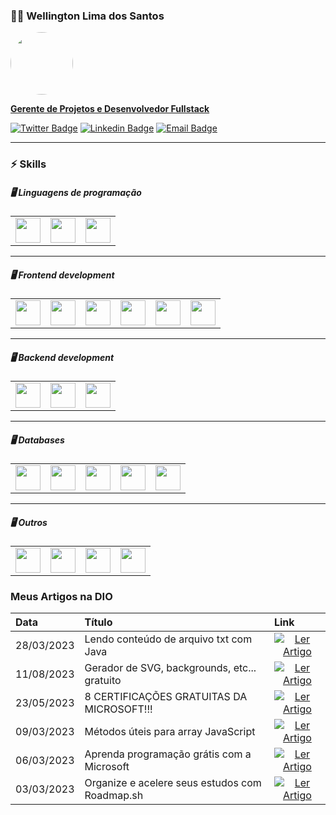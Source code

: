 ### :technologist: Wellington Lima dos Santos
<a href="https://github.com/wellington-lima">
 <img style="border-radius: 50%;" src="https://avatars.githubusercontent.com/u/11821851?v=4" width="100px;" alt=""/>
 <br />

 <p><b>Gerente de Projetos e Desenvolvedor Fullstack</b></sub></a></p>

[![Twitter Badge](https://img.shields.io/badge/-@Welling52805950-1ca0f1?style=flat-square&labelColor=1ca0f1&logo=twitter&logoColor=white&link=https://twitter.com/Welling52805950)](https://twitter.com/Welling52805950) [![Linkedin Badge](https://img.shields.io/badge/-Wellington-blue?style=flat-square&logo=Linkedin&logoColor=white&link=https://www.linkedin.com/in/wellington-lima-dos-santos-13343143/)](https://www.linkedin.com/in/wellington-lima-dos-santos-13343143/) 
[![Email Badge](https://img.shields.io/badge/-wellington@sophysistemas.com-c14438?style=flat-square&logo=Gmail&color=11ab3a&logoColor=white&link=mailto:wellington@sophysistemas.com)](mailto:wellington@sophysistemas.com)


<hr>

### ⚡ Skills
##### :desktop_computer: Linguagens de programação
<table>
 <tr>
  <td><img src="https://cdn.jsdelivr.net/gh/devicons/devicon/icons/java/java-original-wordmark.svg" width="40" height="40"/></td>
  <td><img src="https://cdn.jsdelivr.net/gh/devicons/devicon/icons/php/php-original.svg" width="40" height="40" /></td>
  <td><img src="https://cdn.jsdelivr.net/gh/devicons/devicon/icons/javascript/javascript-original.svg" width="40" height="40" /></td>
 </tr>
</table>

<hr>

##### :desktop_computer: Frontend development
<table>
 <tr>
  <td><img src="https://cdn.jsdelivr.net/gh/devicons/devicon/icons/react/react-original-wordmark.svg" width="40" height="40"/></td>
  <td><img src="https://cdn.jsdelivr.net/gh/devicons/devicon/icons/nextjs/nextjs-original.svg" width="40" height="40"/></td>
  <td><img src="https://cdn.jsdelivr.net/gh/devicons/devicon/icons/html5/html5-plain-wordmark.svg" width="40" height="40"/></td>
  <td><img src="https://cdn.jsdelivr.net/gh/devicons/devicon/icons/css3/css3-original.svg" width="40" height="40"/></td>
  <td><img src="https://cdn.jsdelivr.net/gh/devicons/devicon/icons/tailwindcss/tailwindcss-original-wordmark.svg" width="40" height="40"/></td>
  <td><img src="https://cdn.jsdelivr.net/gh/devicons/devicon/icons/bootstrap/bootstrap-original-wordmark.svg" width="40" height="40"/></td>
 </tr>
</table>

<hr>

##### :desktop_computer: Backend development
<table>
 <tr>
  <td><img src="https://cdn.jsdelivr.net/gh/devicons/devicon/icons/nodejs/nodejs-original-wordmark.svg" width="40" height="40"/></td>
  <td><img src="https://cdn.jsdelivr.net/gh/devicons/devicon/icons/spring/spring-original-wordmark.svg" width="40" height="40"/></td>
  <td><img src="https://cdn.jsdelivr.net/gh/devicons/devicon/icons/express/express-original-wordmark.svg" width="40" height="40"/></td>
 </tr>
</table>

<hr>

##### :desktop_computer: Databases
<table>
 <tr>
  <td><img src="https://cdn.jsdelivr.net/gh/devicons/devicon/icons/mysql/mysql-original.svg" width="40" height="40"/></td>
  <td><img src="https://cdn.jsdelivr.net/gh/devicons/devicon/icons/postgresql/postgresql-original.svg" width="40" height="40"/></td>
  <td><img src="https://cdn.jsdelivr.net/gh/devicons/devicon/icons/microsoftsqlserver/microsoftsqlserver-plain.svg" width="40" height="40"/></td>
  <td><img src="https://cdn.jsdelivr.net/gh/devicons/devicon/icons/oracle/oracle-original.svg" width="40" height="40"/></td>
  <td><img src="https://cdn.jsdelivr.net/gh/devicons/devicon/icons/mongodb/mongodb-original.svg" width="40" height="40"/></td>
 </tr>
</table>

<hr>

##### :desktop_computer: Outros
<table>
 <tr>
  <td><img src="https://cdn.jsdelivr.net/gh/devicons/devicon/icons/linux/linux-original.svg" width="40" height="40"/></td>
  <td><img src="https://cdn.jsdelivr.net/gh/devicons/devicon/icons/git/git-original-wordmark.svg" width="40" height="40"/></td>
  <td><img src="https://cdn.jsdelivr.net/gh/devicons/devicon/icons/github/github-original-wordmark.svg" width="40" height="40"/></td>
  <td><img src="https://cdn.jsdelivr.net/gh/devicons/devicon/icons/gitlab/gitlab-original-wordmark.svg" width="40" height="40"/></td>
 </tr>
</table>

### Meus Artigos na DIO
<table>
  <thead>
    <tr align="left">
      <th>Data</th>
      <th>Título</th>
      <th>Link</th>
    </tr>
  </thead>
  <tbody align="left">
    <tr>
      <td>28/03/2023</td>
      <td>Lendo conteúdo de arquivo txt com Java</td>
      <td align="center">
        <a href="https://web.dio.me/articles/lendo-conteudo-de-arquivo-txt-com-java?back=%2Farticles&page=1&order=oldest">
           <img align="center" alt="Ler Artigo" src="https://img.shields.io/badge/Ler%20Artigo-30A3DC?style=for-the-badge">
        </a>
      </td>
    </tr>
    <tr>
      <td>11/08/2023</td>
      <td>Gerador de SVG, backgrounds, etc... gratuito</td>
      <td align="center">
        <a href="https://web.dio.me/articles/gerador-de-svg-backgrounds-etc-gratuito?back=%2Farticles&page=1&order=oldest">
           <img align="center" alt="Ler Artigo" src="https://img.shields.io/badge/Ler%20Artigo-E94D5F?style=for-the-badge">
        </a>
      </td>
    </tr>
    <tr>
      <td>23/05/2023</td>
      <td>8 CERTIFICAÇÕES GRATUITAS DA MICROSOFT!!!</td>
      <td align="center">
        <a href="https://web.dio.me/articles/8-certificacoes-gratuitas-da-microsoft?back=%2Farticles&page=1&order=oldest">
           <img align="center" alt="Ler Artigo" src="https://img.shields.io/badge/Ler%20Artigo-30A3DC?style=for-the-badge">
        </a>
      </td>    
    </tr>
    <tr>
      <td>09/03/2023</td>
      <td>Métodos úteis para array JavaScript</td>
      <td align="center">
        <a href="https://web.dio.me/articles/metodos-uteis-para-array-javascript?back=%2Farticles&page=1&order=oldest">
           <img align="center" alt="Ler Artigo" src="https://img.shields.io/badge/Ler%20Artigo-E94D5F?style=for-the-badge">
        </a>
      </td>    
    </tr>
    <tr>
      <td>06/03/2023</td>
      <td>Aprenda programação grátis com a Microsoft</td>
      <td align="center">
        <a href="https://web.dio.me/articles/aprenda-programacao-gratis-com-microsoft?back=%2Farticles&page=1&order=oldest">
           <img align="center" alt="Ler Artigo" src="https://img.shields.io/badge/Ler%20Artigo-E94D5F?style=for-the-badge">
        </a>
      </td>    
    </tr>
    <tr>
      <td>03/03/2023</td>
      <td>Organize e acelere seus estudos com Roadmap.sh</td>
      <td align="center">
        <a href="https://web.dio.me/articles/organize-e-acelere-seus-estudos-com-roadmapsh?back=%2Farticles&page=1&order=oldest">
           <img align="center" alt="Ler Artigo" src="https://img.shields.io/badge/Ler%20Artigo-E94D5F?style=for-the-badge">
        </a>
      </td>    
    </tr>
  </tbody>
  <tfoot></tfoot>
</table>
